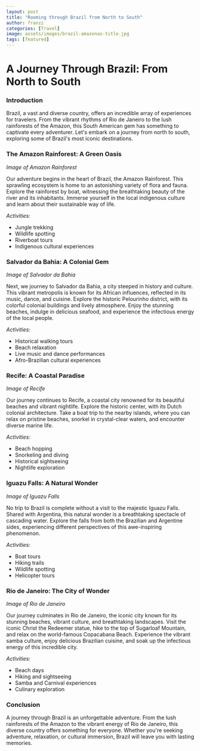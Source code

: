 ```yaml
---
layout: post
title: "Rooming through Brazil from North to South"
author: franzi
categories: [Travel]
image: assets/images/brazil-amazonas-title.jpg
tags: [featured]
---
```


# A Journey Through Brazil: From North to South

### Introduction
Brazil, a vast and diverse country, offers an incredible array of experiences for travelers. From the vibrant rhythms of Rio de Janeiro to the lush rainforests of the Amazon, this South American gem has something to captivate every adventurer. Let's embark on a journey from north to south, exploring some of Brazil's most iconic destinations.

### The Amazon Rainforest: A Green Oasis 
*Image of Amazon Rainforest*

Our adventure begins in the heart of Brazil, the Amazon Rainforest. This sprawling ecosystem is home to an astonishing variety of flora and fauna. Explore the rainforest by boat, witnessing the breathtaking beauty of the river and its inhabitants. Immerse yourself in the local indigenous culture and learn about their sustainable way of life. 

*Activities:*
* Jungle trekking
* Wildlife spotting
* Riverboat tours
* Indigenous cultural experiences

### Salvador da Bahia: A Colonial Gem
*Image of Salvador da Bahia*

Next, we journey to Salvador da Bahia, a city steeped in history and culture. This vibrant metropolis is known for its African influences, reflected in its music, dance, and cuisine. Explore the historic Pelourinho district, with its colorful colonial buildings and lively atmosphere. Enjoy the stunning beaches, indulge in delicious seafood, and experience the infectious energy of the local people.

*Activities:*
* Historical walking tours
* Beach relaxation
* Live music and dance performances
* Afro-Brazilian cultural experiences

### Recife: A Coastal Paradise
*Image of Recife*

Our journey continues to Recife, a coastal city renowned for its beautiful beaches and vibrant nightlife. Explore the historic center, with its Dutch colonial architecture. Take a boat trip to the nearby islands, where you can relax on pristine beaches, snorkel in crystal-clear waters, and encounter diverse marine life.

*Activities:*
* Beach hopping
* Snorkeling and diving
* Historical sightseeing
* Nightlife exploration

### Iguazu Falls: A Natural Wonder
*Image of Iguazu Falls*

No trip to Brazil is complete without a visit to the majestic Iguazu Falls. Shared with Argentina, this natural wonder is a breathtaking spectacle of cascading water. Explore the falls from both the Brazilian and Argentine sides, experiencing different perspectives of this awe-inspiring phenomenon.

*Activities:*
* Boat tours
* Hiking trails
* Wildlife spotting
* Helicopter tours

### Rio de Janeiro: The City of Wonder
*Image of Rio de Janeiro*

Our journey culminates in Rio de Janeiro, the iconic city known for its stunning beaches, vibrant culture, and breathtaking landscapes. Visit the iconic Christ the Redeemer statue, hike to the top of Sugarloaf Mountain, and relax on the world-famous Copacabana Beach. Experience the vibrant samba culture, enjoy delicious Brazilian cuisine, and soak up the infectious energy of this incredible city.

*Activities:*
* Beach days
* Hiking and sightseeing
* Samba and Carnival experiences
* Culinary exploration

### Conclusion
A journey through Brazil is an unforgettable adventure. From the lush rainforests of the Amazon to the vibrant energy of Rio de Janeiro, this diverse country offers something for everyone. Whether you're seeking adventure, relaxation, or cultural immersion, Brazil will leave you with lasting memories.
